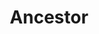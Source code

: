 ---
layout: piece
colection_name: paintings
title: Ancestor
id: ancestor
media: Acrylic
dimensions: 8" x 12"
description: Painted with popsicle sticks.
price: $80
create_date: 2015
---